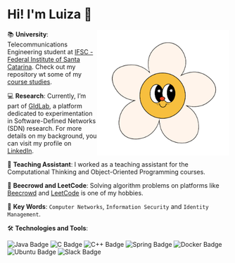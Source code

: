 # Hi! I'm Luiza 🌸

<img src="./images/flower.png" align="right" width="300"/>

📚 **University**: Telecommunications Engineering student at [IFSC - Federal Institute of Santa Catarina](https://www.ifsc.edu.br/en/inicio). Check out my repository wt some of my [course studies](https://github.com/luizakuze/Engenharia-Telecom).

💻 **Research**: Currently, I’m part of [GIdLab](https://rnpmais.rnp.br/gidlab), a platform dedicated to experimentation in Software-Defined Networks (SDN) research. For more details on my background, you can visit my profile on [LinkedIn](https://www.linkedin.com/in/luizakuze/).

🌱 **Teaching Assistant**: I worked as a teaching assistant for the Computational Thinking and Object-Oriented Programming courses.

🐞 **Beecrowd and LeetCode**: Solving algorithm problems on platforms like [Beecrowd](https://www.beecrowd.com.br/judge/pt/profile/667397) and [LeetCode](https://leetcode.com/u/luizakuze/) is one of my hobbies.

🔑 **Key Words**: `Computer Networks`, `Information Security` and `Identity Management`.


🛠️ **Technologies and Tools**:  

<p align="left">
  <img src="https://img.shields.io/badge/Java-ED8B00?style=for-the-badge&logo=openjdk&logoColor=white" alt="Java Badge"/>
  <img src="https://img.shields.io/badge/C-00599C?style=for-the-badge&logo=c&logoColor=white" alt="C Badge"/>
  <img src="https://img.shields.io/badge/C%2B%2B-00599C?style=for-the-badge&logo=c%2B%2B&logoColor=white" alt="C++ Badge"/>
  <img src="https://img.shields.io/badge/Spring-6DB33F?style=for-the-badge&logo=spring&logoColor=white" alt="Spring Badge"/>
  <img src="https://img.shields.io/badge/docker-%230db7ed.svg?style=for-the-badge&logo=docker&logoColor=white" alt="Docker Badge"/>
  <img src="https://img.shields.io/badge/Ubuntu-E95420?style=for-the-badge&logo=ubuntu&logoColor=white" alt="Ubuntu Badge"/>
  <img src="https://img.shields.io/badge/Slack-4A154B?style=for-the-badge&logo=slack&logoColor=white" alt="Slack Badge"/>
</p>
